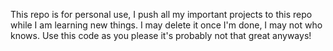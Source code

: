 This repo is for personal use, I push all my important projects to this repo while I am learning new things.
I may delete it once I'm done, I may not who knows. Use this code as you please it's probably not that great anyways!
